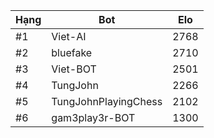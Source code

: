 Hạng|Bot|Elo
---|---|---
#1|Viet-AI|2768
#2|bluefake|2710
#3|Viet-BOT|2501
#4|TungJohn|2266
#5|TungJohnPlayingChess|2102
#6|gam3play3r-BOT|1300
